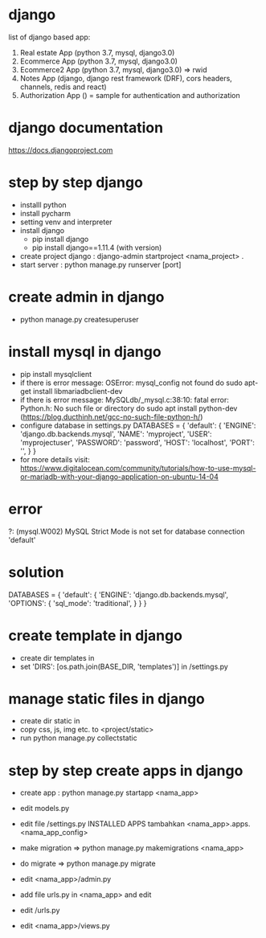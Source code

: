 # django
list of django based app:
1. Real estate App (python 3.7, mysql, django3.0)
2. Ecommerce App (python 3.7, mysql, django3.0)
3. Ecommerce2 App (python 3.7, mysql, django3.0) => rwid
4. Notes App (django, django rest framework (DRF), cors headers, channels, redis and react)
5. Authorization App () = sample for authentication and authorization

# django documentation
https://docs.djangoproject.com

# step by step django
- installl python
- install pycharm
- setting venv and interpreter
- install django
	+ pip install django
	+ pip install django==1.11.4 (with version)
- create project django : django-admin startproject <nama_project> .
- start server 	: python manage.py runserver [port]

# create admin in django
- python manage.py createsuperuser

# install mysql in django 
- pip install mysqlclient
- if there is error message: OSError: mysql_config not found do sudo apt-get install libmariadbclient-dev
- if there is error message: MySQLdb/_mysql.c:38:10: fatal error: Python.h: No such file or directory do sudo apt install python-dev (https://blog.ducthinh.net/gcc-no-such-file-python-h/)
- configure database in settings.py
DATABASES = {
    'default': {
        'ENGINE': 'django.db.backends.mysql',
        'NAME': 'myproject',
        'USER': 'myprojectuser',
        'PASSWORD': 'password',
        'HOST': 'localhost',
        'PORT': '',
    }
}
- for more details visit: https://www.digitalocean.com/community/tutorials/how-to-use-mysql-or-mariadb-with-your-django-application-on-ubuntu-14-04

# error
?: (mysql.W002) MySQL Strict Mode is not set for database connection 'default'

# solution
DATABASES = {
    'default': {
        'ENGINE': 'django.db.backends.mysql',
        'OPTIONS': {
            'sql_mode': 'traditional',
        }
    }
}


# create template in django
- create dir templates in <project>
- set 'DIRS': [os.path.join(BASE_DIR, 'templates')] in <project>/settings.py

# manage static files in django
- create dir static in <project>
- copy css, js, img etc. to <project/static>
- run python manage.py collectstatic

# step by step create apps in django
- create app : python manage.py startapp <nama_app>
- edit models.py
- edit file <project>/settings.py INSTALLED APPS tambahkan <nama_app>.apps.<nama_app_config>
- make migration => python manage.py makemigrations <nama_app>
- do migrate	=> python manage.py migrate
- edit <nama_app>/admin.py
- add file urls.py in <nama_app> and edit 
- edit <project>/urls.py

- edit <nama_app>/views.py

	

